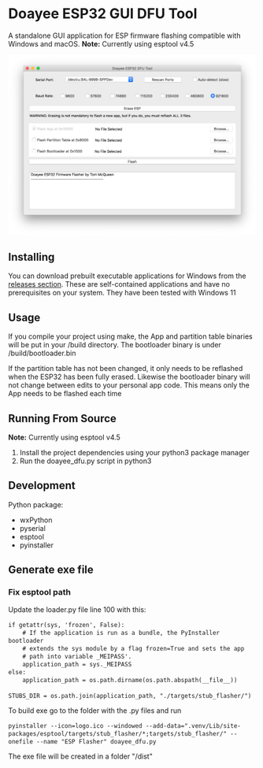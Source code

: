 # Doayee ESP32 GUI DFU Tool

A standalone GUI application for ESP firmware flashing compatible with Windows and macOS.
**Note:** Currently using esptool v4.5

![gui](/osxgui.png "Description goes here")


## Installing

You can download prebuilt executable applications for Windows from the [releases section](https://github.com/YannickR26/esptool-esp32-gui/releases). These are self-contained applications and have no prerequisites on your system. They have been tested with Windows 11

## Usage

If you compile your project using make, the App and partition table binaries will be put in your /build directory. The bootloader binary is under /build/bootloader.bin

If the partition table has not been changed, it only needs to be reflashed when the ESP32 has been fully erased. Likewise the bootloader binary will not change between edits to your personal app code. This means only the App needs to be flashed each time

## Running From Source

**Note:** Currently using esptool v4.5

1. Install the project dependencies using your python3 package manager
2. Run the doayee_dfu.py script in python3

## Development

Python package:
- wxPython
- pyserial
- esptool
- pyinstaller

## Generate exe file

### Fix esptool path

Update the loader.py file line 100 with this:
```
if getattr(sys, 'frozen', False):
    # If the application is run as a bundle, the PyInstaller bootloader
    # extends the sys module by a flag frozen=True and sets the app 
    # path into variable _MEIPASS'.
    application_path = sys._MEIPASS
else:
    application_path = os.path.dirname(os.path.abspath(__file__))

STUBS_DIR = os.path.join(application_path, "./targets/stub_flasher/")
```

To build exe go to the folder with the .py files and run

```
pyinstaller --icon=logo.ico --windowed --add-data=".venv/Lib/site-packages/esptool/targets/stub_flasher/*;targets/stub_flasher/" --onefile --name "ESP Flasher" doayee_dfu.py
```

The exe file will be created in a folder "/dist"
